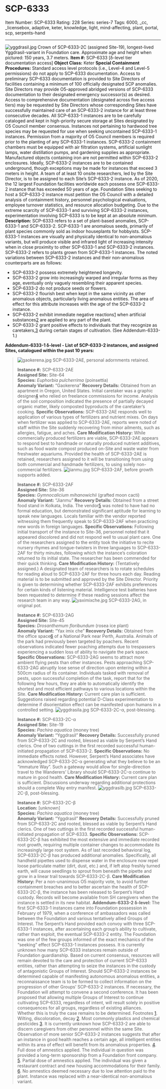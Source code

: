 # SCP-6333
Item Number: SCP-6333
Rating: 228
Series: series-7
Tags: 6000, _cc, _licensebox, adaptive, keter, knowledge, light, mind-affecting, plant, portal, scp, serpents-hand

---

![yggdrasil.jpg](https://scp-wiki.wdfiles.com/local--files/scp-6333/yggdrasil.jpg)
Crown of SCP-6333-2C (assigned Site-19), longest-lived Yggdrasil-variant in Foundation care. Approximate age and height when pictured: 150 years, 3.7 meters.
**Item #:** SCP-6333 [δ-level tier documentation access]
**Object Class:** Keter
**Special Containment Procedures:** Standard access level protocols (i.e., Level-4 and Level-5 permissions) do not apply to SCP-6333 documentation.
Access to preliminary SCP-6333 documentation is provided to Site Directors of facilities containing a minimum of 100 officially designated SCP anomalies. Site Directors may provide O5-approved abridged versions of SCP-6333 documentation to their designated emergency successor(s) as desired. Access to comprehensive documentation (designated across five access tiers) may be requested by Site Directors whose corresponding Sites have successfully maintained care of an SCP-6333-2 instance for at least three consecutive decades.
All SCP-6333-1 instances are to be carefully cataloged and kept in high-priority secure storage at Sites designated by O5 Council member consensus. Instances not pertaining to hardwood tree species may be requested for use when seeking uncontained SCP-6333-1 instances. Permission from a majority of O5 Council members is required prior to the planting of any SCP-6333-1 instances.
SCP-6333-2 containment chambers must be equipped with air filtration systems, artificial sunlight lamps, water distillation pumps, and gardening supplies as appropriate. Manufactured objects containing iron are not permitted within SCP-6333-2 enclosures. Ideally, SCP-6333-2 instances are to be contained underground, though exceptions may be made for instances that exceed 3 meters in height. A team of at least 10 onsite researchers, led by the Site Director, is to be assigned to each Site’s SCP-6333-2 instance.
As of 2020, the 12 largest Foundation facilities worldwide each possess one SCP-6333-2 instance that has exceeded 50 years of age. Foundation Sites seeking to host a SCP-6333-2 instance must petition the O5 Council with a detailed analysis of containment history, personnel psychological evaluations, employee turnover statistics, and resource allocation budgeting.
Due to the extreme scarcity of SCP-6333-1 and surviving SCP-6333-2 instances, experimentation involving SCP-6333 is to be kept at an absolute minimum.
**Description:** SCP-6333 refers to a set of plant-based anomalies, SCP-6333-1 and SCP-6333-2.
SCP-6333-1 are anomalous seeds, primarily of plant species commonly sold as indoor houseplants for hobbyists. SCP-6333-1 instances are visually and physically identical to non-anomalous variants, but will produce visible and infrared light of increasing intensity when in close proximity to other SCP-6333-1 and SCP-6333-2 instances.
SCP-6333-2 refers to plants grown from SCP-6333-1 instances. The noted variations between SCP-6333-2 instances and their non-anomalous counterparts are as follows:
  * SCP-6333-2 possess extremely heightened longevity.
  * SCP-6333-2 grow into increasingly warped and irregular forms as they age, eventually only vaguely resembling their apparent species.
  * SCP-6333-2 do not produce seeds or flowers.
  * SCP-6333-2 flourish best when kept in the same vicinity as other anomalous objects, particularly living anomalous entities. The area of effect for this attribute increases with the age of the SCP-6333-2 instance.
  * SCP-6333-2 exhibit immediate negative reactions[1](javascript:;) when artificial substances[2](javascript:;) are applied to any part of the plant.
  * SCP-6333-2 grant positive effects to individuals that they recognize as caretakers,[3](javascript:;) during certain stages of cultivation. (See Addendum-6333-1.)

**Addendum-6333-1 δ-level - List of SCP-6333-2 instances, and assigned Sites, catalogued within the past 10 years:**
> ![gaokerena.jpg](https://scp-wiki.wdfiles.com/local--files/scp-6333/gaokerena.jpg)
> SCP-6333-2AE, personal adornments retained.
>   
>  **Instance #:** SCP-6333-2AE  
>  **Assigned Site:** Site-64  
>  **Species:** _Euphorbia pulcherrima_ (poinsettia)  
>  **Anomaly Variant:** “Gaokerena” 
> **Recovery Details:** Obtained from an apartment in Oregon, United States. Initial caretaker was a graphic designer[4](javascript:;) who relied on freelance commissions for income. Analysis of the soil composition indicated the presence of partially decayed organic matter, likely composted byproducts of the caretaker’s cooking.
> **Specific Observations:** SCP-6333-2AE responds well to application of various types of fertilizers and nutrient mixes. On days when fertilizer was applied to SCP-6333-2AE, reports were noted of staff within the Site suddenly recovering from minor ailments, such as allergies, fatigue, and aches.
> **Care Modification History:** While commercially produced fertilizers are viable, SCP-6333-2AE appears to respond best to handmade or naturally produced nutrient additives, such as food waste compost produced on-Site and waste water from freshwater aquariums. Provided the health of SCP-6333-2AE is retained, researchers assigned to it will be transitioning from using both commercial and handmade fertilizers, to using solely non-commercial fertilizers.
> ![jianmu.jpg](https://scp-wiki.wdfiles.com/local--files/scp-6333/jianmu.jpg)
> SCP-6333-2AF, before growth supports added.
>   
>  **Instance #:** SCP-6333-2AF  
>  **Assigned Site:** Site-36  
>  **Species:** _Gymnocalicium mihanowichii_ (grafted moon cacti)  
>  **Anomaly Variant:** “Jianmu” 
> **Recovery Details:** Obtained from a street food stand in Kolkata, India. The vendor[5](javascript:;) was noted to have had no formal education, but demonstrated significant aptitude for learning to speak new languages. Locals familiar with the vendor reported witnessing them frequently speak to SCP-6333-2AF when practicing new words in foreign languages.
> **Specific Observations:** Following initial transport of the instance to Site-36, personnel noted that it appeared discolored and did not respond well to usual plant care. One of the researchers assigned to the entity took the initiative to recite nursery rhymes and tongue-twisters in three languages to SCP-6333-2AF for thirty minutes, following which the instance’s coloration returned to its initial state. The researcher has been commended for their quick thinking.
> **Care Modification History:** (Tentatively assigned.) A designated team of researchers is to rotate schedules for reading aloud to SCP-6333-2AF for three hours each day. Reading material is to be submitted and approved by the Site Director. Priority is given to determining whether SCP-6333-2AF exhibits preferences for certain kinds of listening material. Intelligence test batteries have been requested to determine if these reading sessions affect the research team in any way.
> ![yaximixche.jpg](https://scp-wiki.wdfiles.com/local--files/scp-6333/yaximixche.jpg)
> SCP-6333-2AG, in original pot.
>   
>  **Instance #:** SCP-6333-2AG  
>  **Assigned Site:** Site-45  
>  **Species:** _Drosanthemum floribundum_ (rosea ice plant)  
>  **Anomaly Variant:** “Yax imix che” 
> **Recovery Details:** Obtained from the office space[6](javascript:;) of a National Park near Perth, Australia. Animals of the park had previously been targeted by poachers. Recent observations indicated fewer poaching attempts due to trespassers experiencing a sudden loss of ability to navigate the park space.
> **Specific Observations:** SCP-6333-2AG seems to attract more ambient flying pests than other instances. Pests approaching SCP-6333-2AG abruptly lose sense of direction upon entering within a 500cm radius of its container. Individuals tasked with removal of pests, upon successful completion of the task, report that for the following few hours, they are able to automatically identify the shortest and most efficient pathways to various locations within the Site.
> **Care Modification History:** Current care plan is sufficient. Suggestions raised regarding potential D-Class experimentation to determine if disorientation effect can be manifested upon humans in a controlled setting.
> ![yggdrasila.jpg](https://scp-wiki.wdfiles.com/local--files/scp-6333/yggdrasila.jpg)
> SCP-6333-2C-α, post-blessing.
>   
>  **Instance #:** SCP-6333-2C-α  
>  **Assigned Site:** Site-19  
>  **Species:** _Pachira aquatica_ (money tree)  
>  **Anomaly Variant:** “Yggdrasil” 
> **Recovery Details:** Successfully pruned from SCP-6333-2C and rooted, blessed as viable by Serpent’s Hand clerics. One of two cuttings in the first recorded successful human-initiated propagation of SCP-6333-2.
> **Specific Observations:** No immediate effects noted. However, Serpent’s Hand associates have acknowledged SCP-6333-2C-α generating what they believe to be an “immature Way”. Such a gateway would allow for single-direction travel to the Wanderers’ Library should SCP-6333-2C-α continue to mature in good health.
> **Care Modification History:** Current care plan is sufficient. Discussions underway regarding additional protections should a complete Way entry manifest.
> ![yggdrasilb.jpg](https://scp-wiki.wdfiles.com/local--files/scp-6333/yggdrasilb.jpg)
> SCP-6333-2C-β, post-blessing.
>   
>  **Instance #:** SCP-6333-2C-β  
>  **Location:** [unknown]  
>  **Species:** _Pachira aquatica_ (money tree)  
>  **Anomaly Variant:** “Yggdrasil” 
> **Recovery Details:** Successfully pruned from SCP-6333-2C and rooted, blessed as viable by Serpent’s Hand clerics. One of two cuttings in the first recorded successful human-initiated propagation of SCP-6333.
> **Specific Observations:** SCP-6333-2C-β has exhibited the most extensive and immediate recorded root growth, requiring multiple container changes to accommodate its increasingly large root system. As of last recorded behavioral log, SCP-6333-2C-β has produced additional anomalies. Specifically, all handheld pipettes used to dispense water in the enclosure now repel loose particulate matter (dirt, dust, etc.) and, if left atop freshly turned earth, will cause seedlings to sprout from beneath the pipette and grow in a linear trail towards SCP-6333-2C-β.
> **Care Modification History:** Per a non-unanimous O5 majority vote, to avoid further containment breaches and to better ascertain the health of SCP-6333-2C-β, the instance has been released to Serpent’s Hand custody. Records will become available from SH caregivers when the instance is settled in its new habitat.
**Addendum-6333-2 δ-level:** The first SCP-6333-1 instances came into Foundation possession in February of 1979, when a conference of ambassadors was called between the Foundation and various tentatively allied Groups of Interest. The Serpent’s Hand provided each convoy with three SCP-6333-1 instances, after ascertaining each group’s ability to cultivate, rather than exploit, the eventual SCP-6333-2 entity. The Foundation was one of the few groups informed of the exact mechanics of the “seeking” effect SCP-6333-1 instances possess.
It is currently unknown how many SCP-6333 instances remain outside of Foundation guardianship. Based on current consensus, resources will remain devoted to the care and protection of current SCP-6333 entities, rather than attempting to seize the instances in the custody of antagonistic Groups of Interest. Should SCP-6333-2 instances be determined capable of manifesting autonomous anomalous entities, a reconnaissance team is to be formed to collect information on the progression of other Groups’ SCP-6333-2 instances. If necessary, the Foundation will attempt to convene a second conference.
It has been proposed that allowing multiple Groups of Interest to continue cultivating SCP-6333, regardless of intent, will result solely in positive consequences for all groups, regardless of existing alliances. Whether this is truly the case remains to be determined.
Footnotes
[1](javascript:;). Wilting, discoloration, decay
[2](javascript:;). Most commonly plastics and chemical pesticides
[3](javascript:;). It is currently unknown how SCP-6333-2 are able to discern caregivers from other personnel within the same Site. Observation of more senior SCP-6333-2 instances suggests that after an instance in good health reaches a certain age, all intelligent entities within its area of effect will benefit from its anomalous properties.
[4](javascript:;). Full dose of amnestics applied. The individual in question was provided a long-term sponsorship from a Foundation front company.
[5](javascript:;). Partial dose of amnestics applied. The individual was given a restaurant contract and new housing accommodations for their family.
[6](javascript:;). No amnestics deemed necessary due to low attention paid to the plant. Instance was replaced with a near-identical non-anomalous variant.